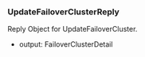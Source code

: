 ### UpdateFailoverClusterReply
Reply Object for UpdateFailoverCluster.

- output: FailoverClusterDetail
